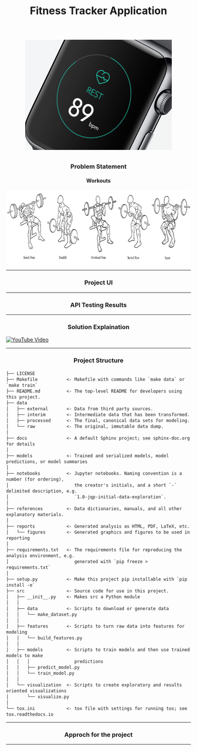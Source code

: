 <h1 align="center">Fitness Tracker Application <br> <br> <p align="center"><img src="images/fitness-app.gif" width="400" height="300"></p> </h1>
  

<h3 align="center">Problem Statement</h3>


<h4 align="center">Workouts</h4>  
<p align="center"><img src="images/workouts.png" width="800" height="200"></p>  

---

<h3 align="center">Project UI</h3>

---

<h3 align="center">API Testing Results</h3>

---

<h3 align="center">Solution Explaination</h3>  

[![YouTube Video](link_to_thumbnail_image)](https://www.youtube.com/embed/aW03dWBYJ2s?si=UyVXQV33-v6ilyWs)

---

<h3 align="center">Project Structure</h3>  

```
├── LICENSE
├── Makefile           <- Makefile with commands like `make data` or `make train`
├── README.md          <- The top-level README for developers using this project.
├── data
│   ├── external       <- Data from third party sources.
│   ├── interim        <- Intermediate data that has been transformed.
│   ├── processed      <- The final, canonical data sets for modeling.
│   └── raw            <- The original, immutable data dump.
│
├── docs               <- A default Sphinx project; see sphinx-doc.org for details
│
├── models             <- Trained and serialized models, model predictions, or model summaries
│
├── notebooks          <- Jupyter notebooks. Naming convention is a number (for ordering),
│                         the creator's initials, and a short `-` delimited description, e.g.
│                         `1.0-jqp-initial-data-exploration`.
│
├── references         <- Data dictionaries, manuals, and all other explanatory materials.
│
├── reports            <- Generated analysis as HTML, PDF, LaTeX, etc.
│   └── figures        <- Generated graphics and figures to be used in reporting
│
├── requirements.txt   <- The requirements file for reproducing the analysis environment, e.g.
│                         generated with `pip freeze > requirements.txt`
│
├── setup.py           <- Make this project pip installable with `pip install -e`
├── src                <- Source code for use in this project.
│   ├── __init__.py    <- Makes src a Python module
│   │
│   ├── data           <- Scripts to download or generate data
│   │   └── make_dataset.py
│   │
│   ├── features       <- Scripts to turn raw data into features for modeling
│   │   └── build_features.py
│   │
│   ├── models         <- Scripts to train models and then use trained models to make
│   │   │                 predictions
│   │   ├── predict_model.py
│   │   └── train_model.py
│   │
│   └── visualization  <- Scripts to create exploratory and results oriented visualizations
│       └── visualize.py
│
└── tox.ini            <- tox file with settings for running tox; see tox.readthedocs.io
```

---

<h3 align="center">Approch for the project</h3>


---
